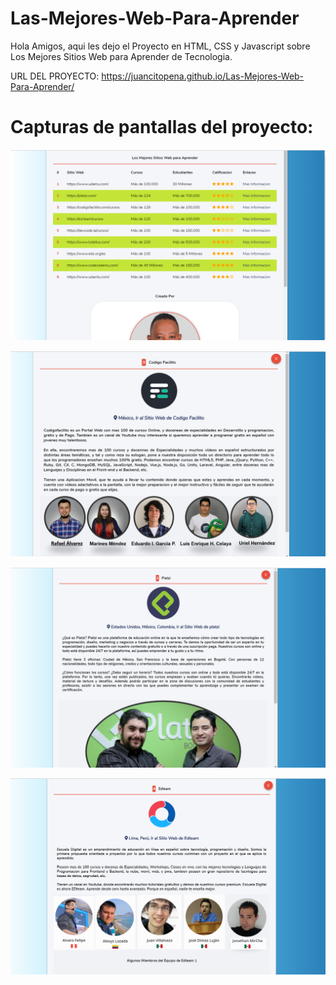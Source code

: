 # Las-Mejores-Web-Para-Aprender

Hola Amigos, aqui les dejo el Proyecto en HTML, CSS y Javascript sobre Los Mejores Sitios Web para Aprender de Tecnologia.

URL DEL PROYECTO: https://juancitopena.github.io/Las-Mejores-Web-Para-Aprender/

# Capturas de pantallas del proyecto:

![](/assets/imagenes/Imagen1.png)

![](/assets/imagenes/Imagen2.png)

![](/assets/imagenes/Imagen3.png)

![](/assets/imagenes/Imagen4.png)



